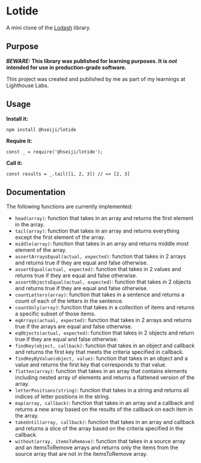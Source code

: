 # Lotide

A mini clone of the [Lodash](https://lodash.com) library.

## Purpose

**_BEWARE:_ This library was published for learning purposes. It is _not_ intended for use in production-grade software.**

This project was created and published by me as part of my learnings at Lighthouse Labs. 

## Usage

**Install it:**

`npm install @hseiji/lotide`

**Require it:**

`const _ = require('@hseiji/lotide');`

**Call it:**

`const results = _.tail([1, 2, 3]) // => [2, 3]`

## Documentation

The following functions are currently implemented:

* `head(array)`: function that takes in an array and returns the first element in the array.
* `tail(array)`: function that takes in an array and returns everything except the first element of the array.
* `middle(array)`: function that takes in an array and returns middle most element of the array.
* `assertArraysEqual(actual, expected)`: function that takes in 2 arrays and returns true if they are equal and false otherwise.
* `assertEqual(actual, expected)`: function that takes in 2 values and returns true if they are equal and false otherwise.
* `assertObjectsEqual(actual, expected)`: function that takes in 2 objects and returns true if they are equal and false otherwise.
* `countLetters(array)`: function that takes in a sentence and returns a count of each of the letters in the sentence.
* `countOnly(array)`: function that takes in a collection of items and returns a specific subset of those items.
* `eqArrays(actual, expected)`: function that takes in 2 arrays and returns true if the arrays are equal and false otherwise.
* `eqObjects(actual, expected)`: function that takes in 2 objects and return true if they are equal and false otherwise.
* `findKey(object, callback)`: function that takes in an object and callback and returns the first key that meets the criteria specified in callback.
* `findKeyByValue(object, value)`: function that takes in an object and a value and returns the first key that corresponds to that value.
* `flatten(array)`: function that takes in an array that contains elements including nested array of elements and returns a flattened version of the array.
* `letterPositions(string)`: function that takes in a string and returns all indices of letter positions in the string.
* `map(array, callback)`: function that takes in an array and a callback and returns a new array based on the results of the callback on each item in the array.
* `takeUntil(array, callback)`: function that takes in an array and callback and returns a slice of the array based on the criteria specified in the callback.
* `without(array, itemsToRemove)`: function that takes in a source array and an itemsToRemove arrays and returns only the items from the source array that are not in the itemsToRemove array.
